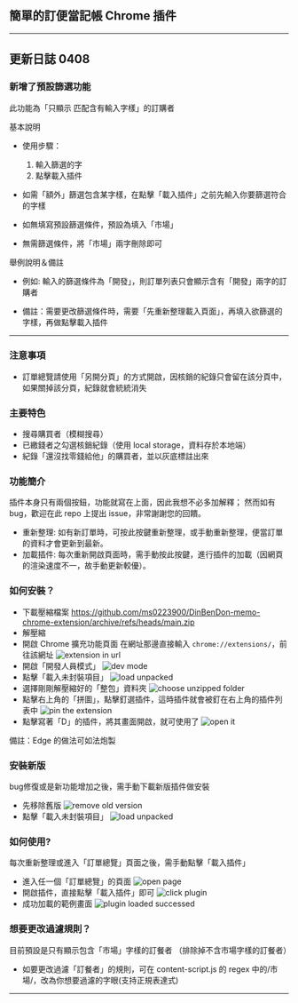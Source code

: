 ## 簡單的訂便當記帳 Chrome 插件
---
## 更新日誌 0408
### 新增了預設篩選功能
此功能為「只顯示 匹配含有輸入字樣」的訂購者

基本說明
- 使用步驟：
  1. 輸入篩選的字
  2. 點擊載入插件

- 如需「額外」篩選包含某字樣，在點擊「載入插件」之前先輸入你要篩選符合的字樣
- 如無填寫預設篩選條件，預設為填入「市場」
- 無需篩選條件，將「市場」兩字刪除即可

舉例說明＆備註
- 例如: 輸入的篩選條件為「開發」，則訂單列表只會顯示含有「開發」兩字的訂購者

- 備註：需要更改篩選條件時，需要「先重新整理載入頁面」，再填入欲篩選的字樣，再做點擊載入插件
---
### 注意事項

- 訂單總覽請使用「另開分頁」的方式開啟，因核銷的紀錄只會留在該分頁中，如果關掉該分頁，紀錄就會統統消失

### 主要特色

- 搜尋購買者（模糊搜尋）
- 已繳錢者之勾選核銷紀錄（使用 local storage，資料存於本地端）
- 紀錄「還沒找零錢給他」的購買者，並以灰底標註出來

### 功能簡介

插件本身只有兩個按鈕，功能就寫在上面，因此我想不必多加解釋；
然而如有 bug，歡迎在此 repo 上提出 issue，非常謝謝您的回饋。

- 重新整理: 如有新訂單時，可按此按鍵重新整理，或手動重新整理，便當訂單的資料才會更新到最新。
- 加載插件: 每次重新開啟頁面時，需手動按此按鍵，進行插件的加載（因網頁的渲染速度不一，故手動更新較優）。

### 如何安裝？

- 下載壓縮檔案
  https://github.com/ms0223900/DinBenDon-memo-chrome-extension/archive/refs/heads/main.zip
- 解壓縮
- 開啟 Chrome 擴充功能頁面
  在網址那邊直接輸入 `chrome://extensions/`，前往該網址
  ![extension in url](https://imgur.com/IQF3uvS.jpg)
- 開啟「開發人員模式」
  ![dev mode](https://imgur.com/NObsdon.jpg)
- 點擊「載入未封裝項目」
  ![load unpacked](https://imgur.com/htMcmWQ.jpg)
- 選擇剛剛解壓縮好的「整包」資料夾
  ![choose unzipped folder](https://imgur.com/tAQEiTL.jpg)
- 點擊右上角的「拼圖」，點擊釘選插件，這時插件就會被釘在右上角的插件列表中
  ![pin the extension](https://imgur.com/A1vT0qR.jpg)
- 點擊寫著「D」的插件，將其畫面開啟，就可使用了
  ![open it](https://imgur.com/dbPan48.jpg)

備註：Edge 的做法可如法炮製

### 安裝新版
bug修復或是新功能增加之後，需手動下載新版插件做安裝
- 先移除舊版
  ![remove old version](https://imgur.com/FOCX5Md.jpg)
- 點擊「載入未封裝項目」
  ![load unpacked](https://imgur.com/htMcmWQ.jpg)

### 如何使用?

每次重新整理或進入「訂單總覽」頁面之後，需手動點擊「載入插件」

- 進入任一個「訂單總覽」的頁面
  ![open page](https://imgur.com/kdv8m5T.jpg)
- 開啟插件，直接點擊「載入插件」即可
  ![click plugin](https://imgur.com/5CtsWF5.jpg)
- 成功加載的範例畫面
  ![plugin loaded successed](https://imgur.com/jLH52pA.jpg)

### 想要更改過濾規則？

目前預設是只有顯示包含「市場」字樣的訂餐者
（排除掉不含市場字樣的訂餐者）

- 如要更改過濾「訂餐者」的規則，可在 content-script.js 的 regex 中的/市場/，改為你想要過濾的字眼(支持正規表達式)

---
